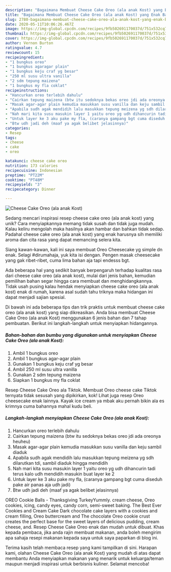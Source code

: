 ```yaml
---
description: "Bagaimana Membuat Cheese Cake Oreo (ala anak Kost) yang Enak Banget"
title: "Bagaimana Membuat Cheese Cake Oreo (ala anak Kost) yang Enak Banget"
slug: 2780-bagaimana-membuat-cheese-cake-oreo-ala-anak-kost-yang-enak-banget
date: 2020-05-11T10:06:26.467Z
image: https://img-global.cpcdn.com/recipes/9fb502691170037d/751x532cq70/cheese-cake-oreo-ala-anak-kost-foto-resep-utama.jpg
thumbnail: https://img-global.cpcdn.com/recipes/9fb502691170037d/751x532cq70/cheese-cake-oreo-ala-anak-kost-foto-resep-utama.jpg
cover: https://img-global.cpcdn.com/recipes/9fb502691170037d/751x532cq70/cheese-cake-oreo-ala-anak-kost-foto-resep-utama.jpg
author: Vernon Burton
ratingvalue: 4.7
reviewcount: 15
recipeingredient:
- "1 bungkus oreo"
- "1 bungkus agaragar plain"
- "1 bungkus keju craf yg besar"
- "250 ml susu ultra vanilla"
- "2 sdm tepung maizena"
- "1 bungkus my fla coklat"
recipeinstructions:
- "Hancurkan oreo terlebih dahulu"
- "Cairkan tepung maizena (btw itu sedoknya bekas oreo jdi ada oreonya heuheu)"
- "Masak agar-agar plain kemudia masukkan susu vanilla dan keju sambil diaduk"
- "Apabila sudh agak mendidih lalu masukkan tepung meizena yg sdh dilarutkan tdi, sambil diaduk hingga mendidih"
- "Nah mari kita susu masukin layer 1 yaitu oreo yg udh dihancurin tadi terus kalo udh mendidih masukin buat layer ke 2"
- "Untuk layer ke 3 aku pake my fla, (caranya gampang bgt cuma diseduh pake air panas aja udh jadi)"
- "Btw udh jadi deh (maaf ya agak belibet jelasinnya)"
categories:
- Resep
tags:
- cheese
- cake
- oreo

katakunci: cheese cake oreo 
nutrition: 173 calories
recipecuisine: Indonesian
preptime: "PT22M"
cooktime: "PT48M"
recipeyield: "3"
recipecategory: Dinner

---
```



![Cheese Cake Oreo (ala anak Kost)](https://img-global.cpcdn.com/recipes/9fb502691170037d/751x532cq70/cheese-cake-oreo-ala-anak-kost-foto-resep-utama.jpg)

Sedang mencari inspirasi resep cheese cake oreo (ala anak kost) yang unik? Cara menyiapkannya memang tidak susah dan tidak juga mudah. Kalau keliru mengolah maka hasilnya akan hambar dan bahkan tidak sedap. Padahal cheese cake oreo (ala anak kost) yang enak harusnya sih memiliki aroma dan cita rasa yang dapat memancing selera kita.

Siang kawan-kawan, kali ini saya membuat Oreo Cheesecake yg simple dn enak. Selagi #dirumahaja, yuk kita isi dengan. Pengen masak cheesecake yang gak ribet-ribet, cuma lima bahan aja tapi endesss bgt.

Ada beberapa hal yang sedikit banyak berpengaruh terhadap kualitas rasa dari cheese cake oreo (ala anak kost), mulai dari jenis bahan, kemudian pemilihan bahan segar hingga cara membuat dan menghidangkannya. Tidak usah pusing kalau hendak menyiapkan cheese cake oreo (ala anak kost) enak di rumah, karena asal sudah tahu triknya maka hidangan ini dapat menjadi sajian spesial.


Di bawah ini ada beberapa tips dan trik praktis untuk membuat cheese cake oreo (ala anak kost) yang siap dikreasikan. Anda bisa membuat Cheese Cake Oreo (ala anak Kost) menggunakan 6 jenis bahan dan 7 tahap pembuatan. Berikut ini langkah-langkah untuk menyiapkan hidangannya.

<!--inarticleads1-->

##### Bahan-bahan dan bumbu yang digunakan untuk menyiapkan Cheese Cake Oreo (ala anak Kost):

1. Ambil 1 bungkus oreo
1. Ambil 1 bungkus agar-agar plain
1. Gunakan 1 bungkus keju craf yg besar
1. Ambil 250 ml susu ultra vanilla
1. Gunakan 2 sdm tepung maizena
1. Siapkan 1 bungkus my fla coklat


Resep Cheese Cake Oreo ala Tiktok. Membuat Oreo cheese cake Tiktok ternyata tidak sesusah yang dipikirkan, kok! Lihat juga resep Oreo cheesecake enak lainnya. Kayak ice cream ya mbak aku pernah bikin ala es krimnya cuma bahannya mahal kudu beli. 

<!--inarticleads2-->

##### Langkah-langkah menyiapkan Cheese Cake Oreo (ala anak Kost):

1. Hancurkan oreo terlebih dahulu
1. Cairkan tepung maizena (btw itu sedoknya bekas oreo jdi ada oreonya heuheu)
1. Masak agar-agar plain kemudia masukkan susu vanilla dan keju sambil diaduk
1. Apabila sudh agak mendidih lalu masukkan tepung meizena yg sdh dilarutkan tdi, sambil diaduk hingga mendidih
1. Nah mari kita susu masukin layer 1 yaitu oreo yg udh dihancurin tadi terus kalo udh mendidih masukin buat layer ke 2
1. Untuk layer ke 3 aku pake my fla, (caranya gampang bgt cuma diseduh pake air panas aja udh jadi)
1. Btw udh jadi deh (maaf ya agak belibet jelasinnya)


OREO Cookie Balls - Thanksgiving TurkeyYummly. cream cheese, Oreo cookies, icing, candy eyes, candy corn, semi-sweet baking. The Best Ever Cookies and Cream Cake Dark chocolate cake layers with a cookies and cream filling, Oreo buttercream and The chocolate Oreo cookie crust creates the perfect base for the sweet layers of delicious pudding, cream cheese, and. Resep Cheese Cake Oreo enak dan mudah untuk dibuat. Khas kepada pembaca, jika anda rajin membuat makanan, anda boleh mengirim apa sahaja resepi makanan kepada saya untuk saya paparkan di blog ini. 

Terima kasih telah membaca resep yang kami tampilkan di sini. Harapan kami, olahan Cheese Cake Oreo (ala anak Kost) yang mudah di atas dapat membantu Anda menyiapkan makanan yang menarik untuk keluarga/teman maupun menjadi inspirasi untuk berbisnis kuliner. Selamat mencoba!
